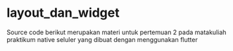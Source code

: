 # layout_dan_widget
Source code berikut merupakan materi untuk pertemuan 2 pada matakuliah praktikum native seluler yang dibuat dengan menggunakan flutter
